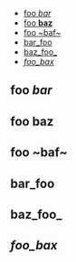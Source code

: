 <!-- START doctoc generated TOC please keep comment here to allow auto update -->
<!-- DON'T EDIT THIS SECTION, INSTEAD RE-RUN doctoc TO UPDATE -->

- [foo _bar_](#foo-bar)
- [foo **baz**](#foo-baz)
- [foo ~baf~](#foo-baf)
- [bar_foo](#bar_foo)
- [baz_foo_](#baz_foo_)
- [_foo_bax_](#foo_bax)

<!-- END doctoc generated TOC please keep comment here to allow auto update -->

## foo _bar_
## foo **baz**
## foo ~baf~
## bar_foo
## baz_foo_
## _foo_bax_
